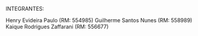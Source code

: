 INTEGRANTES:

Henry Evideira Paulo (RM: 554985)
Guilherme Santos Nunes (RM: 558989)
Kaique Rodrigues Zaffarani (RM: 556677)
